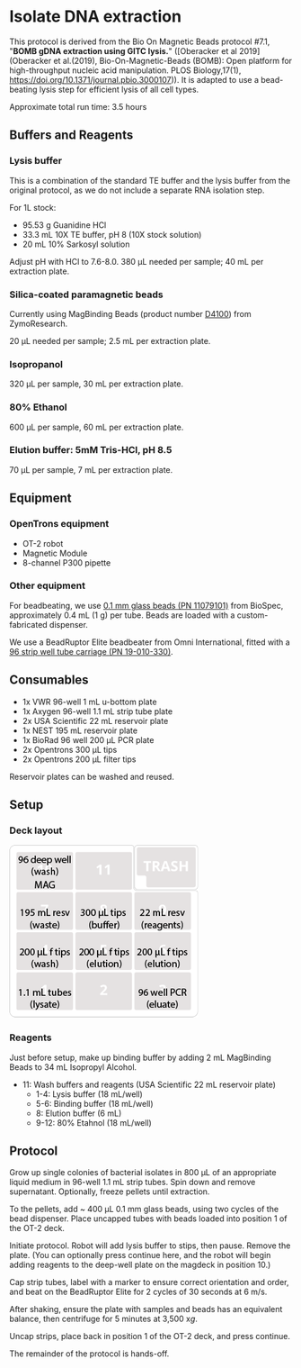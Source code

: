 # Isolate DNA extraction

This protocol is derived from the Bio On Magnetic Beads protocol #7.1, "**BOMB gDNA extraction using GITC lysis.**" ([Oberacker et al 2019](Oberacker et al.(2019), Bio-On-Magnetic-Beads (BOMB): Open platform for high-throughput nucleic acid manipulation. PLOS Biology,17(1), https://doi.org/10.1371/journal.pbio.3000107)). It is adapted to use a bead-beating lysis step for efficient lysis of all cell types. 

Approximate total run time: 3.5 hours


## Buffers and Reagents

### Lysis buffer
This is a combination of the standard TE buffer and the lysis buffer from the original protocol, as we do not include a separate RNA isolation step. 

For 1L stock:

 - 95.53 g Guanidine HCl
 - 33.3 mL 10X TE buffer, pH 8 (10X stock solution)
 - 20 mL 10% Sarkosyl solution

Adjust pH with HCl to 7.6-8.0. 380 µL needed per sample; 40 mL per extraction plate.
 
 
### Silica-coated paramagnetic beads

Currently using MagBinding Beads (product number [D4100](https://www.zymoresearch.com/products/magbinding-beads)) from ZymoResearch.

20 µL needed per sample; 2.5 mL per extraction plate.


### Isopropanol

320 µL per sample, 30 mL per extraction plate.

### 80% Ethanol

600 µL per sample, 60 mL per extraction plate.

### Elution buffer: 5mM Tris-HCl, pH 8.5

70 µL per sample, 7 mL per extraction plate.


## Equipment
### OpenTrons equipment

- OT-2 robot
- Magnetic Module
- 8-channel P300 pipette


### Other equipment

For beadbeating, we use [0.1 mm glass beads (PN 11079101)](https://biospec.com/product/glass-beads) from BioSpec, approximately 0.4 mL (1 g) per tube. Beads are loaded with a custom-fabricated dispenser. 

We use a BeadRuptor Elite beadbeater from Omni International, fitted with a [96 strip well tube carriage (PN 19-010-330)](https://www.omni-inc.com/96-strip-well-tube-carriage.html).


## Consumables

- 1x VWR 96-well 1 mL u-bottom plate
- 1x Axygen 96-well 1.1 mL strip tube plate
- 2x USA Scientific 22 mL reservoir plate
- 1x NEST 195 mL reservoir plate
- 1x BioRad 96 well 200 µL PCR plate
- 2x Opentrons 300 µL tips
- 2x Opentrons 200 µL filter tips

Reservoir plates can be washed and reused. 

## Setup

### Deck layout

![isolate extraction deck layout](./deckmap_isolate_extraction.png)

### Reagents

Just before setup, make up binding buffer by adding 2 mL MagBinding Beads to 34 mL Isopropyl Alcohol. 

- 11: Wash buffers and reagents (USA Scientific 22 mL reservoir plate)
	- 1-4: Lysis buffer (18 mL/well)
	- 5-6: Binding buffer (18 mL/well)
	- 8: Elution buffer (6 mL)
	- 9-12: 80% Etahnol (18 mL/well)

## Protocol

Grow up single colonies of bacterial isolates in 800 µL of an appropriate liquid medium in 96-well 1.1 mL strip tubes. Spin down and remove supernatant. Optionally, freeze pellets until extraction.

To the pellets, add ~ 400 µL 0.1 mm glass beads, using two cycles of the bead dispenser. Place uncapped tubes with beads loaded into position 1 of the OT-2 deck.

Initiate protocol. Robot will add lysis buffer to stips, then pause. Remove the plate. (You can optionally press continue here, and the robot will begin adding reagents to the deep-well plate on the magdeck in position 10.)

Cap strip tubes, label with a marker to ensure correct orientation and order, and beat on the BeadRuptor Elite for 2 cycles of 30 seconds at 6 m/s. 

After shaking, ensure the plate with samples and beads has an equivalent balance, then centrifuge for 5 minutes at 3,500 x*g*.

Uncap strips, place back in position 1 of the OT-2 deck, and press continue. 

The remainder of the protocol is hands-off. 